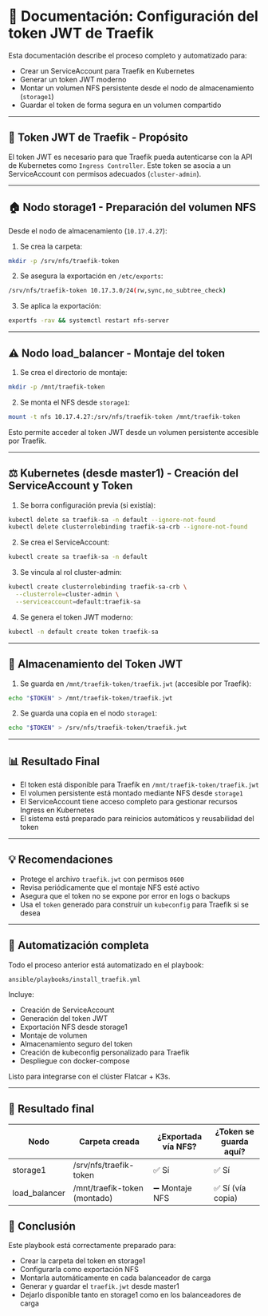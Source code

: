 # 📅 Documentación: Configuración del token JWT de Traefik

Esta documentación describe el proceso completo y automatizado para:

- Crear un ServiceAccount para Traefik en Kubernetes
- Generar un token JWT moderno
- Montar un volumen NFS persistente desde el nodo de almacenamiento (`storage1`)
- Guardar el token de forma segura en un volumen compartido

---

## 🔑 Token JWT de Traefik - Propósito

El token JWT es necesario para que Traefik pueda autenticarse con la API de Kubernetes como `Ingress Controller`. Este token se asocia a un ServiceAccount con permisos adecuados (`cluster-admin`).

---

## 🏠 Nodo storage1 - Preparación del volumen NFS

Desde el nodo de almacenamiento (`10.17.4.27`):

1. Se crea la carpeta:
```bash
mkdir -p /srv/nfs/traefik-token
```

2. Se asegura la exportación en `/etc/exports`:
```bash
/srv/nfs/traefik-token 10.17.3.0/24(rw,sync,no_subtree_check)
```

3. Se aplica la exportación:
```bash
exportfs -rav && systemctl restart nfs-server
```

---

## ⚠️ Nodo load_balancer - Montaje del token

1. Se crea el directorio de montaje:
```bash
mkdir -p /mnt/traefik-token
```

2. Se monta el NFS desde `storage1`:
```bash
mount -t nfs 10.17.4.27:/srv/nfs/traefik-token /mnt/traefik-token
```

Esto permite acceder al token JWT desde un volumen persistente accesible por Traefik.

---

## ⚖️ Kubernetes (desde master1) - Creación del ServiceAccount y Token

1. Se borra configuración previa (si existía):
```bash
kubectl delete sa traefik-sa -n default --ignore-not-found
kubectl delete clusterrolebinding traefik-sa-crb --ignore-not-found
```

2. Se crea el ServiceAccount:
```bash
kubectl create sa traefik-sa -n default
```

3. Se vincula al rol cluster-admin:
```bash
kubectl create clusterrolebinding traefik-sa-crb \
  --clusterrole=cluster-admin \
  --serviceaccount=default:traefik-sa
```

4. Se genera el token JWT moderno:
```bash
kubectl -n default create token traefik-sa
```

---

## 📁 Almacenamiento del Token JWT

1. Se guarda en `/mnt/traefik-token/traefik.jwt` (accesible por Traefik):
```bash
echo "$TOKEN" > /mnt/traefik-token/traefik.jwt
```

2. Se guarda una copia en el nodo `storage1`:
```bash
echo "$TOKEN" > /srv/nfs/traefik-token/traefik.jwt
```

---

## 📊 Resultado Final

- El token está disponible para Traefik en `/mnt/traefik-token/traefik.jwt`
- El volumen persistente está montado mediante NFS desde `storage1`
- El ServiceAccount tiene acceso completo para gestionar recursos Ingress en Kubernetes
- El sistema está preparado para reinicios automáticos y reusabilidad del token

---

## 💡 Recomendaciones

- Protege el archivo `traefik.jwt` con permisos `0600`
- Revisa periódicamente que el montaje NFS esté activo
- Asegura que el token no se expone por error en logs o backups
- Usa el `token` generado para construir un `kubeconfig` para Traefik si se desea

---

## 🚀 Automatización completa

Todo el proceso anterior está automatizado en el playbook:

```
ansible/playbooks/install_traefik.yml
```

Incluye:
- Creación de ServiceAccount
- Generación del token JWT
- Exportación NFS desde storage1
- Montaje de volumen
- Almacenamiento seguro del token
- Creación de kubeconfig personalizado para Traefik
- Despliegue con docker-compose

Listo para integrarse con el clúster Flatcar + K3s.

---

## 📂 Resultado final
| Nodo          | Carpeta creada                | ¿Exportada vía NFS? | ¿Token se guarda aquí? |
|---------------|-------------------------------|-------------------------|----------------------------|
| storage1      | /srv/nfs/traefik-token        | ✅ Sí               | ✅ Sí                  |
| load_balancer | /mnt/traefik-token (montado) | ➖ Montaje NFS       | ✅ Sí (vía copia)     |

## 📘️ Conclusión

Este playbook está correctamente preparado para:

- Crear la carpeta del token en storage1
- Configurarla como exportación NFS
- Montarla automáticamente en cada balanceador de carga
- Generar y guardar el `traefik.jwt` desde master1
- Dejarlo disponible tanto en storage1 como en los balanceadores de carga